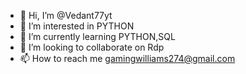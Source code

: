 - 👋 Hi, I’m @Vedant77yt
- 👀 I’m interested in PYTHON
- 🌱 I’m currently learning PYTHON,SQL
- 💞️ I’m looking to collaborate on Rdp
- 📫 How to reach me gamingwilliams274@gmail.com

<!---
Vedant77yt/Vedant77yt is a ✨ special ✨ repository because its `README.md` (this file) appears on your GitHub profile.
You can click the Preview link to take a look at your changes.
--->
